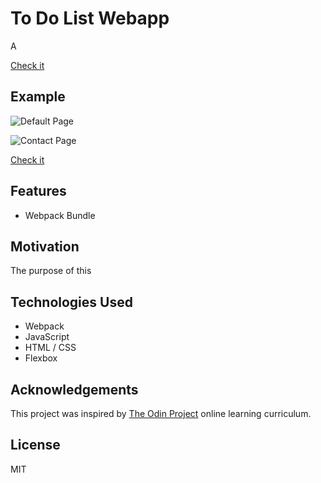 
# To Do List Webapp
A 

[Check it](https://jmilll.github.io/todo-list/)

## Example

![Default Page](assets/home.png)

![Contact Page](assets/contact.png)

[Check it](https://jmilll.github.io/todo-list/)

## Features

* Webpack Bundle

## Motivation

The purpose of this 

## Technologies Used

* Webpack
* JavaScript
* HTML / CSS
* Flexbox

## Acknowledgements

This project was inspired by [The Odin Project](https://www.theodinproject.com/courses/javascript/lessons/todo-list) online learning curriculum.

## License

MIT